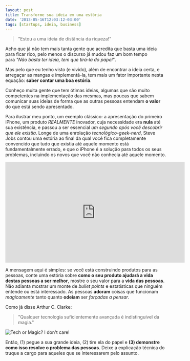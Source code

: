 ```yaml
---
layout: post
title: Transforme sua ideia em uma estória
date: '2013-05-16T12:03:12-03:00'
tags: [startups, ideia, business]
---
```


> "Estou a uma ideia de distância da riqueza!"

Acho que já não tem mais tanta gente que acredita que basta uma ideia para ficar rico, pelo menos o discurso já mudou faz um bom tempo para *"Não basta ter ideia, tem que tirá-la do papel"*.

Mas pelo que eu tenho visto (e vivido), além de encontrar a ideia certa, e arregaçar as mangas e implementá-la, tem mais um fator importante nesta equação: **saber contar uma boa estória**.

Conheço muita gente que tem ótimas ideias, algumas que são muito competentes na implementação das mesmas, mas poucas que sabem comunicar suas ideias de forma que as outras pessoas entendam **o valor** do que está sendo apresentado. 

Para ilustrar meu ponto, um exemplo clássico: a apresentação do primeiro iPhone, um produto *REALMENTE* inovador, cuja necessidade era **nula** até sua existência, e passou a ser essencial *um segundo após você descobrir que ele existia*. Longe de uma enrolação *tecnológico-geek-nerd*, Steve Jobs contou uma estória ao final da qual você fica completamente convencido que tudo que existia até aquele momento está fundamentalmente errado, e que o iPhone é a solução para todos os seus problemas, incluindo os novos que você não conhecia até aquele momento.

<iframe frameborder="0" height="315" src="http://www.youtube.com/embed/Etyt4osHgX0" width="560"></iframe>

A mensagem aqui é simples: se você está construindo produtos para as pessoas, conte uma estória sobre **como o seu produto ajudará a vida destas pessoas a ser melhor**, mostre o seu valor para a **vida das pessoas**. Não adianta mostrar um monte de *bullet points* e estatísticas que ninguém entende ou está interessado. As pessoas **adoram** coisas que funcionam *magicamente* tanto quanto **odeiam** ser *forçadas a pensar*.

Como já disse Arthur C. Clarke:

> "Qualquer tecnologia suficientemente avançada é indistinguível da magia."

<img src="{{ site.baseurl }}/images/magic.jpg" alt="Tech or Magic? I don't care!" />

Então, (1) pegue a sua grande ideia, (2) tire ela do papel e **(3) demonstre como isso resolve o problema das pessoas**. Deixe a explicação técnica do truque a cargo para aqueles que se interessarem pelo assunto.